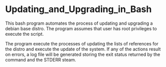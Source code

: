 # Updating_and_Upgrading_in_Bash
This bash program automates the process of updating and upgrading a debian base distro. The program assumes that user has root privileges to execute the script.

The program execute the processes of updating the lists of references for the distro and execute the update of the system. If any of the actions result on errors, a log file will be generated storing the exit status returned by the command and the STDERR steam.
